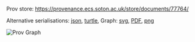 
Prov store: https://provenance.ecs.soton.ac.uk/store/documents/77764/

Alternative serialisations: [json](https://provenance.ecs.soton.ac.uk/store/documents/77764.json), [turtle](https://provenance.ecs.soton.ac.uk/store/documents/77764.ttl),
Graph: [svg](https://provenance.ecs.soton.ac.uk/store/documents/77764.svg), [PDF](https://provenance.ecs.soton.ac.uk/store/documents/77764.pdf), [png](https://provenance.ecs.soton.ac.uk/store/documents/77764.png)

![Prov Graph](https://provenance.ecs.soton.ac.uk/store/documents/77764.png)

        